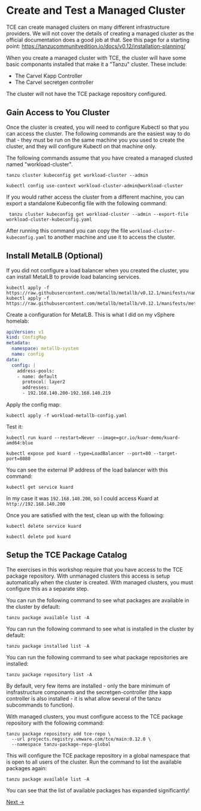 # Create and Test a Managed Cluster

TCE can create managed clusters on many different infrastructure providers. We will not cover the details
of creating a managed cluster as the official documentation does a good job at that. See this page for
a starting point: https://tanzucommunityedition.io/docs/v0.12/installation-planning/ 

When you create a managed cluster with TCE, the cluster will have some basic componants installed that make
it a "Tanzu" cluster. These include:

- The Carvel Kapp Controller
- The Carvel secretgen controller

The cluster will not have the TCE package repository configured.

## Gain Access to You Cluster

Once the cluster is created, you will need to configure Kubectl so that you can access the cluster.
The following commands are the easiest way to do that - they must be run on the same machine you
you used to create the cluster, and they will configure Kubectl on that machine only.

The following commands assume that you have created a managed clusted named "workload-cluster".

```shell
tanzu cluster kubeconfig get workload-cluster --admin
```

```shell
kubectl config use-context workload-cluster-admin@workload-cluster
```

If you would rather access the cluster from a different machine, you can export a standalone
Kubeconfig file with the following command:

```shell
 tanzu cluster kubeconfig get workload-cluster --admin --export-file workload-cluster-kubeconfig.yaml
 ```

 After running this command you can copy the file `workload-cluster-kubeconfig.yaml` to another
 machine and use it to access the cluster.

 ## Install MetalLB (Optional)

 If you did not configure a load balancer when you created the cluster, you can install MetalLB
 to provide load balancing services.

```shell
kubectl apply -f https://raw.githubusercontent.com/metallb/metallb/v0.12.1/manifests/namespace.yaml
kubectl apply -f https://raw.githubusercontent.com/metallb/metallb/v0.12.1/manifests/metallb.yaml
```

Create a configuration for MetalLB. This is what I did on my vSphere homelab:

```yaml
apiVersion: v1
kind: ConfigMap
metadata:
  namespace: metallb-system
  name: config
data:
  config: |
    address-pools:
    - name: default
      protocol: layer2
      addresses:
      - 192.168.140.200-192.168.140.219
```

Apply the config map:

```shell
kubectl apply -f workload-metallb-config.yaml
```

Test it:

```shell
kubectl run kuard --restart=Never --image=gcr.io/kuar-demo/kuard-amd64:blue

kubectl expose pod kuard --type=LoadBalancer --port=80 --target-port=8080
```

You can see the external IP address of the load balancer with this command:

```shell
kubectl get service kuard
```

In my case it was `192.168.140.200`, so I could access Kuard at `http://192.168.140.200`

Once you are satisfied with the test, clean up with the following:

```shell
kubectl delete service kuard

kubectl delete pod kuard
```

## Setup the TCE Package Catalog

The exercises in this workshop require that you have access to the TCE package repository.
With unmanaged clusters this access is setup automatically when the cluster is created.
With managed clusters, you must configure this as a separate step.

You can run the following command to see what packages are available in the cluster by default:

```shell
tanzu package available list -A
```

You can run the following command to see what is installed in the cluster by default:

```shell
tanzu package installed list -A
```

You can run the following command to see what package repositories are installed:

```shell
tanzu package repository list -A
```

By default, very few items are installed - only the bare minimum of insfrastructure componants and the
secretgen-controller (the kapp controller is also installed - it is what allow several of the tanzu subcommands
to function).

With managed clusters, you must configure access to the TCE package repository with the following command:

```shell
tanzu package repository add tce-repo \
  --url projects.registry.vmware.com/tce/main:0.12.0 \
  --namespace tanzu-package-repo-global
```

This will configure the TCE package repository in a global namespace that is open to all users of the cluster.
Run the command to list the available packages again:

```shell
tanzu package available list -A
```

You can see that the list of available packages has expanded significantly!

[Next -&gt;](../02-explore-packages/)
